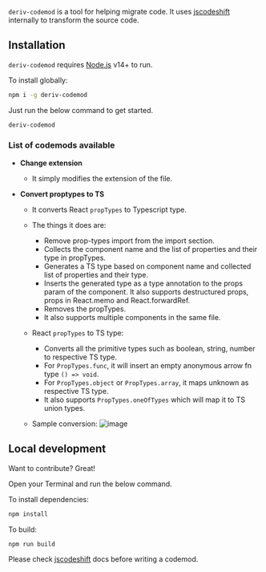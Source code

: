 `deriv-codemod` is a tool for helping migrate code. It uses [jscodeshift](https://github.com/facebook/jscodeshift) internally to transform the source code.

## Installation

`deriv-codemod` requires [Node.js](https://nodejs.org/) v14+ to run.

To install globally:

```sh
npm i -g deriv-codemod
```

Just run the below command to get started.

```sh
deriv-codemod
```

### List of codemods available

- **Change extension**

  - It simply modifies the extension of the file.

- **Convert proptypes to TS**
  - It converts React `propTypes` to Typescript type.
  - The things it does are:
    - Remove prop-types import from the import section.
    - Collects the component name and the list of properties and their type in propTypes.
    - Generates a TS type based on component name and collected list of properties and their type.
    - Inserts the generated type as a type annotation to the props param of the component. It also supports destructured props, props in React.memo and React.forwardRef.
    - Removes the propTypes.
    - It also supports multiple components in the same file.
  - React `propTypes` to TS type:
    - Converts all the primitive types such as boolean, string, number to respective TS type.
    - For `PropTypes.func`, it will insert an empty anonymous arrow fn type `() => void`.
    - For `PropTypes.object` or `PropTypes.array`, it maps unknown as respective TS type.
    - It also supports `PropTypes.oneOfTypes` which will map it to TS union types.
    
  - Sample conversion:
    ![image](https://user-images.githubusercontent.com/56330681/152483079-fff0639c-3f43-43fc-9510-9feb6f7e89a6.png)


## Local development

Want to contribute? Great!

Open your Terminal and run the below command.

To install dependencies:

```sh
npm install
```

To build:

```sh
npm run build
```

Please check [jscodeshift](https://github.com/facebook/jscodeshift) docs before writing a codemod.
